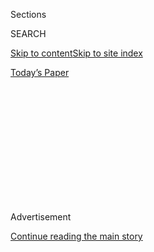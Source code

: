 <div id="app">

<div>

<div>

<div>

<div class="NYTAppHideMasthead css-1q2w90k e1suatyy0">

<div class="section css-ui9rw0 e1suatyy2">

<div class="css-eph4ug er09x8g0">

<div class="css-6n7j50">

</div>

<span class="css-1dv1kvn">Sections</span>

<div class="css-10488qs">

<span class="css-1dv1kvn">SEARCH</span>

</div>

[Skip to content](#site-content)[Skip to site index](#site-index)

</div>

<div class="css-10698na e1huz5gh0">

</div>

</div>

<div id="masthead-bar-one" class="section hasLinks css-15hmgas e1csuq9d3">

<div class="css-uqyvli e1csuq9d0">

</div>

<div class="css-1uqjmks e1csuq9d1">

</div>

<div class="css-9e9ivx">

[](https://myaccount.nytimes.com/auth/login?response_type=cookie&client_id=vi)

</div>

<div class="css-1bvtpon e1csuq9d2">

[Today’s Paper](https://www.nytimes.com/section/todayspaper)

</div>

</div>

</div>

</div>

<div data-aria-hidden="false">

<div id="site-content" role="main">

<div>

<div class="css-1aor85t" style="opacity:0.000000001;z-index:-1;visibility:hidden">

<div class="css-1hqnpie">

<div class="css-epjblv">

<span class="css-z6pdnw">Fly Casting on City Streets Is Weird. That’s
Why I Love It.</span>

</div>

<div class="css-k008qs">

<div class="css-1iwv8en">

<span class="css-18z7m18"></span>

<div>

<div>

</div>

</div>

</div>

<span class="css-1n6z4y"></span>

<div class="css-1705lsu">

<div class="css-4xjgmj">

<div class="css-4skfbu" role="toolbar" data-aria-label="Social Media Share buttons, Save button, and Comments Panel with current comment count" data-testid="share-tools">

  - 
  - 
  - 
  - 
    
    <div class="css-6n7j50">
    
    </div>

  - 

</div>

</div>

</div>

</div>

</div>

</div>

<div id="NYT_TOP_BANNER_REGION" class="css-13pd83m">

</div>

<div id="top-wrapper" class="css-1sy8kpn">

<div id="top-slug" class="css-l9onyx">

Advertisement

</div>

[Continue reading the main story](#after-top)

<div class="ad top-wrapper" style="text-align:center;height:100%;display:block;min-height:250px">

<div id="top" class="place-ad" data-position="top" data-size-key="top">

</div>

</div>

<div id="after-top">

</div>

</div>

<div id="sponsor-wrapper" class="css-1hyfx7x">

<div id="sponsor-slug" class="css-19vbshk">

Supported by

</div>

[Continue reading the main story](#after-sponsor)

<div id="sponsor" class="ad sponsor-wrapper" style="text-align:center;height:100%;display:block">

</div>

<div id="after-sponsor">

</div>

</div>

[Letter of
Recommendation](/column/letter-of-recommendation "Letter of Recommendation")

<div class="css-1vkm6nb ehdk2mb0">

# Fly Casting on City Streets Is Weird. That’s Why I Love It.

</div>

<div class="css-79elbk" data-testid="photoviewer-wrapper">

<div class="css-z3e15g" data-testid="photoviewer-wrapper-hidden">

</div>

<div class="css-1a48zt4 ehw59r15" data-testid="photoviewer-children">

![<span class="css-ach9cc e1z0qqy90" itemprop="copyrightHolder"><span class="css-1ly73wi e1tej78p0">Credit...</span><span><span>Malike
Sidibe for The New York
Times</span></span></span>](https://static01.nyt.com/images/2020/08/09/magazine/09LOR-mag/09LOR-mag-articleLarge.jpg?quality=75&auto=webp&disable=upscale)

</div>

</div>

<div class="css-xt80pu e12qa4dv0">

<div class="css-18e8msd">

<div class="css-vp77d3 epjyd6m0">

<div class="css-1baulvz">

By <span class="css-1baulvz last-byline" itemprop="name">Jon
Gluck</span>

</div>

</div>

  - Aug. 5, 2020

  - 
    
    <div class="css-4xjgmj">
    
    <div class="css-d8bdto" role="toolbar" data-aria-label="Social Media Share buttons, Save button, and Comments Panel with current comment count" data-testid="share-tools">
    
      - 
      - 
      - 
      - 
        
        <div class="css-6n7j50">
        
        </div>
    
      - 
    
    </div>
    
    </div>

</div>

</div>

<div class="section meteredContent css-1r7ky0e" name="articleBody" itemprop="articleBody">

<div class="css-1fanzo5 StoryBodyCompanionColumn">

<div class="css-53u6y8">

I live in New York City, in downtown Manhattan, on the seventh floor of
a 13-story apartment building. Two or three times a week, I wake up
early, ride the elevator down to my lobby and say good morning to my
doorman, in the custom of millions of city dwellers everywhere.

But on the particular days I’m describing, my next move isn’t so
familiar: I plant myself in the middle of West 12th Street and commence
fly-casting — essentially fly-fishing without the fish — slinging 30 or
40 feet of thin nylon line behind me and in front of me, over and over
again while stepping in and out of the street in sync with the
traffic-light cycles to avoid passing cars, like some kind of
bastardized urban version of Brad Pitt in “A River Runs Through It,” God
and Norman Maclean forgive me.

I’ve been practicing this peculiar ritual for years. Some time ago, I
was looking to shake off the rust and get my arm in shape to prepare for
an upcoming fishing trip to Wyoming, but living where I do, I didn’t
have a suitable place to do so. Or I thought I didn’t, anyway. But then
it occurred to me that a city street — long, straight and, in my case,
relatively free of traffic — is actually quite suitable. Pretty great,
even. *Peculiar* is in the eye of the beholder.

This year, street-casting has taken on a new urgency. I typically fish
20 or so days a year, everywhere from the Catskills to the Bahamas, but
because of Covid-19, I haven’t managed to get out on the water at all.
And yet, like many of us these days, I’m desperate to find pockets of
joy wherever I can. Some people bake bread; others do jigsaw puzzles. I
cast a fly rod on West 12th Street. For now, it’s not a way for me to
prepare for a trip — it *is* the trip.

</div>

</div>

<div class="css-1fanzo5 StoryBodyCompanionColumn">

<div class="css-53u6y8">

While street-casting, per se, may not be an actual thing, fly-casting
definitely is. The sport dates back some 150 years and was popular
enough in the first half of the 20th century that competitions were held
at Madison Square Garden. Today the pursuit is mostly centered on local
clubs, with various associations hosting distance and accuracy
competitions around the world. Fly-casting’s undisputed GOAT,
63-year-old Steve Rajeff, won the American Casting Association’s
all-around championship 46 years in a row and has taken first place at
the World Casting Championship 14 times. Its newest superstar is Maxine
McCormick, a 16-year-old who took up casting at age 9 and notched two
world titles by the time she was 14. (She has been called [the Mozart of
fly-casting.](https://www.nytimes.com/2018/08/19/sports/maxine-mccormick.html))

There’s a simple Zen pleasure in the metronomic rhythms of fly-casting,
and it’s a pretty cool experiment in applied physics. The trick is to
“load” the line on the back cast, then transfer the coiled energy on
the forward cast, stopping the rod at precisely the right moment to
shoot the line forward with maximum speed. As with a golf swing, a
million things can go wrong. But when you get it right, it’s magic.

</div>

</div>

<div style="max-width:100%;margin:0 auto">

<div id="100000007267084" class="css-17dprlf" data-slug="09mag-lor-pullquote1" style="max-width:600px">

</div>

</div>

<div class="css-1fanzo5 StoryBodyCompanionColumn">

<div class="css-53u6y8">

In some ways, casting in the street isn’t all that different from
casting on a river. For safety reasons, I cut the hook off the fly, and
I practice my accuracy by aiming for things like street signs and
manholes. They’re not exactly rising trout, but they do. Any distance
constraints the street presents aren’t really an issue, at least not for
me. Championship casters regularly shoot line well over 200 feet — the
current U.S. record, held by Rajeff, stands at an astonishing 243 feet —
but I’m more of a 30-to-40-feet guy.

The casting itself is only part of the appeal. I also find myself
reveling in the particular pleasures of doing something weird.

</div>

</div>

<div class="css-1fanzo5 StoryBodyCompanionColumn">

<div class="css-53u6y8">

Just about everyone who passes by on the sidewalk stops, gawks or
comments. Roughly half of them say, “Catch anything?” The more
self-conscious among them note that I probably get that all the time.
(For the record, that does not make the question any less awkward.)

At the same time, a certain kind of blithe New Yorker will affect a “no
big deal” attitude when they see me, as if the strange tableau they’ve
come upon is something they’ve beheld a thousand times before. (Most of
these people are men.)

People will often try to surreptitiously take a picture or shoot a
video. They aren’t as clever as they think they are (and are sometimes a
little creepier than they probably imagine). On the other hand, there’s
something warm, even life-affirming, about people who ask me if I’d
mind.

Tourists under age 35 who stumble upon me tend to act as though they’ve
witnessed an Instagram-age miracle. I can practically hear them
composing their caption: *Dude fly-fishing in downtown Manhattan\!*
(With three Edvard Munch “The Scream” emojis.)

Who can blame them? There’s no denying fly-fishing in the middle of a
Manhattan street isn’t exactly “normal.” Then again, what is normal
right now? This is a time to do whatever we can to find our moments of
peace and contentment, no matter how strange a form they may take.

A few weeks ago, on a Sunday morning, a woman who looked to be at least
90 walked past me on the sidewalk without so much as slowing down. “I’ve
lived in this neighborhood my whole life,” she said, as much to the
universe as to anyone in particular. “*That* I have never seen.”

</div>

</div>

</div>

<div>

</div>

<div>

</div>

<div>

</div>

<div>

<div id="bottom-wrapper" class="css-1ede5it">

<div id="bottom-slug" class="css-l9onyx">

Advertisement

</div>

[Continue reading the main story](#after-bottom)

<div id="bottom" class="ad bottom-wrapper" style="text-align:center;height:100%;display:block;min-height:90px">

</div>

<div id="after-bottom">

</div>

</div>

</div>

</div>

</div>

## Site Index

<div>

</div>

## Site Information Navigation

  - [© <span>2020</span> <span>The New York Times
    Company</span>](https://help.nytimes.com/hc/en-us/articles/115014792127-Copyright-notice)

<!-- end list -->

  - [NYTCo](https://www.nytco.com/)
  - [Contact
    Us](https://help.nytimes.com/hc/en-us/articles/115015385887-Contact-Us)
  - [Work with us](https://www.nytco.com/careers/)
  - [Advertise](https://nytmediakit.com/)
  - [T Brand Studio](http://www.tbrandstudio.com/)
  - [Your Ad
    Choices](https://www.nytimes.com/privacy/cookie-policy#how-do-i-manage-trackers)
  - [Privacy](https://www.nytimes.com/privacy)
  - [Terms of
    Service](https://help.nytimes.com/hc/en-us/articles/115014893428-Terms-of-service)
  - [Terms of
    Sale](https://help.nytimes.com/hc/en-us/articles/115014893968-Terms-of-sale)
  - [Site Map](https://spiderbites.nytimes.com)
  - [Help](https://help.nytimes.com/hc/en-us)
  - [Subscriptions](https://www.nytimes.com/subscription?campaignId=37WXW)

</div>

</div>

</div>

</div>
